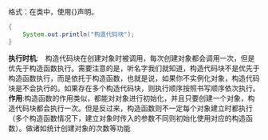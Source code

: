 格式：在类中，使用{}声明。
```java
{  
    System.out.println("构造代码块");  
}
```
**执行时机**:　构造代码块在创建对象时被调用，每次创建对象都会调用一次，但是优先于构造函数执行。需要注意的是，听名字我们就知道，构造代码块不是优先于构造函数执行，而是依托于构造函数，也就是说，如果你不实例化对象，构造代码块是不会执行的。如果存在多个构造代码块，则执行顺序按照书写顺序依次执行。
**作用**:构造函数的作用类似，都能对对象进行初始化，并且只要创建一个对象，构造代码块都会执行一次。但是反过来，构造函数则不一定每个对象建立时都执行（多个构造函数情况下，建立对象时传入的参数不同则初始化使用对应的构造函数）。做诸如统计创建对象的次数等功能